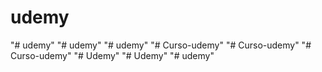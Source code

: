 # udemy
"# udemy" 
"# udemy" 
"# udemy" 
"# Curso-udemy" 
"# Curso-udemy" 
"# Curso-udemy" 
"# Udemy" 
"# Udemy" 
"# udemy" 
